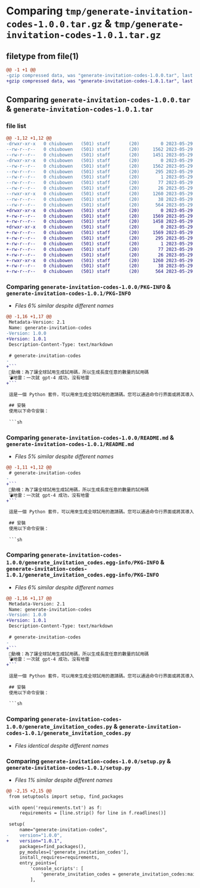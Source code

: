 # Comparing `tmp/generate-invitation-codes-1.0.0.tar.gz` & `tmp/generate-invitation-codes-1.0.1.tar.gz`

## filetype from file(1)

```diff
@@ -1 +1 @@
-gzip compressed data, was "generate-invitation-codes-1.0.0.tar", last modified: Mon May 29 08:45:01 2023, max compression
+gzip compressed data, was "generate-invitation-codes-1.0.1.tar", last modified: Mon May 29 08:47:34 2023, max compression
```

## Comparing `generate-invitation-codes-1.0.0.tar` & `generate-invitation-codes-1.0.1.tar`

### file list

```diff
@@ -1,12 +1,12 @@
-drwxr-xr-x   0 chiubowen   (501) staff       (20)        0 2023-05-29 08:45:01.758860 generate-invitation-codes-1.0.0/
--rw-r--r--   0 chiubowen   (501) staff       (20)     1562 2023-05-29 08:45:01.758702 generate-invitation-codes-1.0.0/PKG-INFO
--rw-r--r--   0 chiubowen   (501) staff       (20)     1451 2023-05-29 08:45:01.000000 generate-invitation-codes-1.0.0/README.md
-drwxr-xr-x   0 chiubowen   (501) staff       (20)        0 2023-05-29 08:45:01.758467 generate-invitation-codes-1.0.0/generate_invitation_codes.egg-info/
--rw-r--r--   0 chiubowen   (501) staff       (20)     1562 2023-05-29 08:45:01.000000 generate-invitation-codes-1.0.0/generate_invitation_codes.egg-info/PKG-INFO
--rw-r--r--   0 chiubowen   (501) staff       (20)      295 2023-05-29 08:45:01.000000 generate-invitation-codes-1.0.0/generate_invitation_codes.egg-info/SOURCES.txt
--rw-r--r--   0 chiubowen   (501) staff       (20)        1 2023-05-29 08:45:01.000000 generate-invitation-codes-1.0.0/generate_invitation_codes.egg-info/dependency_links.txt
--rw-r--r--   0 chiubowen   (501) staff       (20)       77 2023-05-29 08:45:01.000000 generate-invitation-codes-1.0.0/generate_invitation_codes.egg-info/entry_points.txt
--rw-r--r--   0 chiubowen   (501) staff       (20)       26 2023-05-29 08:45:01.000000 generate-invitation-codes-1.0.0/generate_invitation_codes.egg-info/top_level.txt
--rwxr-xr-x   0 chiubowen   (501) staff       (20)     1260 2023-05-29 08:45:01.000000 generate-invitation-codes-1.0.0/generate_invitation_codes.py
--rw-r--r--   0 chiubowen   (501) staff       (20)       38 2023-05-29 08:45:01.758899 generate-invitation-codes-1.0.0/setup.cfg
--rw-r--r--   0 chiubowen   (501) staff       (20)      564 2023-05-29 08:45:01.000000 generate-invitation-codes-1.0.0/setup.py
+drwxr-xr-x   0 chiubowen   (501) staff       (20)        0 2023-05-29 08:47:34.853960 generate-invitation-codes-1.0.1/
+-rw-r--r--   0 chiubowen   (501) staff       (20)     1569 2023-05-29 08:47:34.853810 generate-invitation-codes-1.0.1/PKG-INFO
+-rw-r--r--   0 chiubowen   (501) staff       (20)     1458 2023-05-29 08:47:34.000000 generate-invitation-codes-1.0.1/README.md
+drwxr-xr-x   0 chiubowen   (501) staff       (20)        0 2023-05-29 08:47:34.853489 generate-invitation-codes-1.0.1/generate_invitation_codes.egg-info/
+-rw-r--r--   0 chiubowen   (501) staff       (20)     1569 2023-05-29 08:47:34.000000 generate-invitation-codes-1.0.1/generate_invitation_codes.egg-info/PKG-INFO
+-rw-r--r--   0 chiubowen   (501) staff       (20)      295 2023-05-29 08:47:34.000000 generate-invitation-codes-1.0.1/generate_invitation_codes.egg-info/SOURCES.txt
+-rw-r--r--   0 chiubowen   (501) staff       (20)        1 2023-05-29 08:47:34.000000 generate-invitation-codes-1.0.1/generate_invitation_codes.egg-info/dependency_links.txt
+-rw-r--r--   0 chiubowen   (501) staff       (20)       77 2023-05-29 08:47:34.000000 generate-invitation-codes-1.0.1/generate_invitation_codes.egg-info/entry_points.txt
+-rw-r--r--   0 chiubowen   (501) staff       (20)       26 2023-05-29 08:47:34.000000 generate-invitation-codes-1.0.1/generate_invitation_codes.egg-info/top_level.txt
+-rwxr-xr-x   0 chiubowen   (501) staff       (20)     1260 2023-05-29 08:47:34.000000 generate-invitation-codes-1.0.1/generate_invitation_codes.py
+-rw-r--r--   0 chiubowen   (501) staff       (20)       38 2023-05-29 08:47:34.853999 generate-invitation-codes-1.0.1/setup.cfg
+-rw-r--r--   0 chiubowen   (501) staff       (20)      564 2023-05-29 08:47:34.000000 generate-invitation-codes-1.0.1/setup.py
```

### Comparing `generate-invitation-codes-1.0.0/PKG-INFO` & `generate-invitation-codes-1.0.1/PKG-INFO`

 * *Files 6% similar despite different names*

```diff
@@ -1,16 +1,17 @@
 Metadata-Version: 2.1
 Name: generate-invitation-codes
-Version: 1.0.0
+Version: 1.0.1
 Description-Content-Type: text/markdown
 
 # generate-invitation-codes
-
+```
 🐔動機：為了讓全球試用生成試用碼，所以生成長度任意的數量的試用碼
 💣地雷：一次就 gpt-4 成功，沒有地雷
+```
 
 這是一個 Python 套件，可以用來生成全球試用的邀請碼。您可以通過命令行界面或將其導入到其他 Python 項目中使用。
 
 ## 安裝
 使用以下命令安裝：
 
 ```sh
```

### Comparing `generate-invitation-codes-1.0.0/README.md` & `generate-invitation-codes-1.0.1/README.md`

 * *Files 5% similar despite different names*

```diff
@@ -1,11 +1,12 @@
 # generate-invitation-codes
-
+```
 🐔動機：為了讓全球試用生成試用碼，所以生成長度任意的數量的試用碼
 💣地雷：一次就 gpt-4 成功，沒有地雷
+```
 
 這是一個 Python 套件，可以用來生成全球試用的邀請碼。您可以通過命令行界面或將其導入到其他 Python 項目中使用。
 
 ## 安裝
 使用以下命令安裝：
 
 ```sh
```

### Comparing `generate-invitation-codes-1.0.0/generate_invitation_codes.egg-info/PKG-INFO` & `generate-invitation-codes-1.0.1/generate_invitation_codes.egg-info/PKG-INFO`

 * *Files 6% similar despite different names*

```diff
@@ -1,16 +1,17 @@
 Metadata-Version: 2.1
 Name: generate-invitation-codes
-Version: 1.0.0
+Version: 1.0.1
 Description-Content-Type: text/markdown
 
 # generate-invitation-codes
-
+```
 🐔動機：為了讓全球試用生成試用碼，所以生成長度任意的數量的試用碼
 💣地雷：一次就 gpt-4 成功，沒有地雷
+```
 
 這是一個 Python 套件，可以用來生成全球試用的邀請碼。您可以通過命令行界面或將其導入到其他 Python 項目中使用。
 
 ## 安裝
 使用以下命令安裝：
 
 ```sh
```

### Comparing `generate-invitation-codes-1.0.0/generate_invitation_codes.py` & `generate-invitation-codes-1.0.1/generate_invitation_codes.py`

 * *Files identical despite different names*

### Comparing `generate-invitation-codes-1.0.0/setup.py` & `generate-invitation-codes-1.0.1/setup.py`

 * *Files 1% similar despite different names*

```diff
@@ -2,15 +2,15 @@
 from setuptools import setup, find_packages
 
 with open('requirements.txt') as f:
     requirements = [line.strip() for line in f.readlines()]
 
 setup(
     name="generate-invitation-codes",
-    version="1.0.0",
+    version="1.0.1",
     packages=find_packages(),
     py_modules=['generate_invitation_codes'],
     install_requires=requirements,
     entry_points={
         'console_scripts': [
             'generate_invitation_codes = generate_invitation_codes:main',
         ],
```


